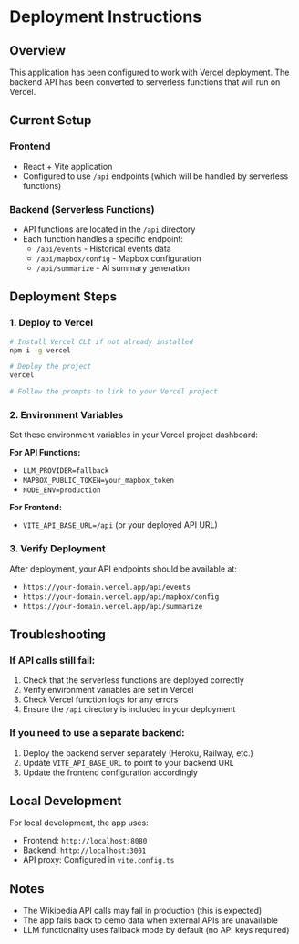 # Deployment Instructions

## Overview
This application has been configured to work with Vercel deployment. The backend API has been converted to serverless functions that will run on Vercel.

## Current Setup

### Frontend
- React + Vite application
- Configured to use `/api` endpoints (which will be handled by serverless functions)

### Backend (Serverless Functions)
- API functions are located in the `/api` directory
- Each function handles a specific endpoint:
  - `/api/events` - Historical events data
  - `/api/mapbox/config` - Mapbox configuration
  - `/api/summarize` - AI summary generation

## Deployment Steps

### 1. Deploy to Vercel
```bash
# Install Vercel CLI if not already installed
npm i -g vercel

# Deploy the project
vercel

# Follow the prompts to link to your Vercel project
```

### 2. Environment Variables
Set these environment variables in your Vercel project dashboard:

**For API Functions:**
- `LLM_PROVIDER=fallback`
- `MAPBOX_PUBLIC_TOKEN=your_mapbox_token`
- `NODE_ENV=production`

**For Frontend:**
- `VITE_API_BASE_URL=/api` (or your deployed API URL)

### 3. Verify Deployment
After deployment, your API endpoints should be available at:
- `https://your-domain.vercel.app/api/events`
- `https://your-domain.vercel.app/api/mapbox/config`
- `https://your-domain.vercel.app/api/summarize`

## Troubleshooting

### If API calls still fail:
1. Check that the serverless functions are deployed correctly
2. Verify environment variables are set in Vercel
3. Check Vercel function logs for any errors
4. Ensure the `/api` directory is included in your deployment

### If you need to use a separate backend:
1. Deploy the backend server separately (Heroku, Railway, etc.)
2. Update `VITE_API_BASE_URL` to point to your backend URL
3. Update the frontend configuration accordingly

## Local Development
For local development, the app uses:
- Frontend: `http://localhost:8080`
- Backend: `http://localhost:3001`
- API proxy: Configured in `vite.config.ts`

## Notes
- The Wikipedia API calls may fail in production (this is expected)
- The app falls back to demo data when external APIs are unavailable
- LLM functionality uses fallback mode by default (no API keys required)